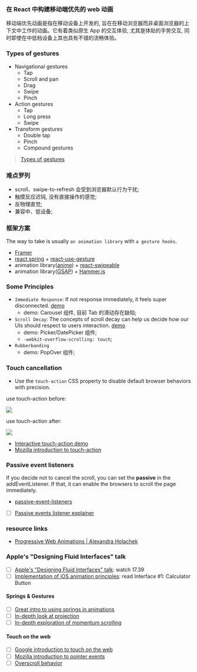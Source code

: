 ### 在 React 中构建移动端优先的 web 动画

移动端优先动画是指在移动设备上开发的, 旨在在移动浏览器而非桌面浏览器的上下文中工作的动画。它有着类似原生 App 的交互体验, 尤其是体贴的手势交互, 同时即使在中低档设备上其也具有不错的流畅体验。

### Types of gestures

* Navigational gestures
  * Tap
  * Scroll and pan
  * Drag
  * Swipe
  * Pinch
* Action gestures
  * Tap
  * Long press
  * Swipe
* Transform gestures
  * Double tap
  * Pinch
  * Compound gestures

> [Types of gestures](https://material.io/design/interaction/gestures.html#types-of-gestures)

### 难点罗列

* scroll、swipe-to-refresh 会受到浏览器默认行为干扰;
* 触摸反应迟钝, 没有直接操作的感觉;
* 反物理直觉;
* 兼容中、低设备;

### 框架方案

The way to take is usually `an animation library` with `a gesture hooks`.

* [Framer](https://github.com/koenbok/Framer)
* [react spring](https://github.com/react-spring/react-spring) + [react-use-gesture](https://github.com/react-spring/react-use-gesture)
* animation library([anime](https://github.com/juliangarnier/anime)) + [react-swipeable](https://github.com/dogfessional/react-swipeable)
* animation library([GSAP](https://github.com/greensock/GSAP)) + [Hammer.js](https://github.com/hammerjs/hammer.js/)

### Some Principles

* `Immediate Response`: If not response immediately, it feels super disconnected. [demo](https://mobile-first-animation.netlify.com/21)
  * demo: Carousel 组件, 目前 Tab 的滑动存在缺陷;
* `Scroll Decay`: The concepts of scroll decay can help us decide how our UIs should respect to users interaction. [demo](https://mobile-first-animation.netlify.com/23)
  * demo: Picker/DatePicker 组件;
  * `-webkit-overflow-scrolling: touch`;
* `Rubberbanding`
  * demo: PopOver 组件;

### Touch cancellation

* Use the `touch-action` CSS property to disable default browser behaviors with precision.

use touch-action before:

![](http://with.muyunyun.cn/2f284758868304dabad94d2a25500562.gif)

use touch-action after:

![](http://with.muyunyun.cn/a458a78d287e08627f4dd6b1502fc33e.gif)

* [Interactive touch-action demo](https://www.chenhuijing.com/touch-action/)
* [Mozilla introduction to touch-action](https://developer.mozilla.org/en-US/docs/Web/CSS/touch-action)

### Passive event listeners

If you decide not to cancel the scroll, you can set the **passive** in the addEventListener. If that, it can enable the browsers to scroll the page immediately.

* [passive-event-listeners](https://developers.google.com/web/updates/2016/06/passive-event-listeners)
- [ ] [Passive events listener explainer](https://github.com/WICG/EventListenerOptions/blob/gh-pages/explainer.md)

### resource links

* [Progressive Web Animations | Alexandra Holachek](https://www.youtube.com/watch?v=laPsceJ4tTY&list=PLPxbbTqCLbGHPxZpw4xj_Wwg8-fdNxJRh&index=21)

### Apple's "Designing Fluid Interfaces" talk

- [ ] [Apple's "Designing Fluid Interfaces" talk](https://developer.apple.com/videos/play/wwdc2018/803/): watch 17.39
- [ ] [Implementation of iOS animation principles](https://medium.com/@nathangitter/building-fluid-interfaces-ios-swift-9732bb934bf5): read Interface #1: Calculator Button

#### Springs & Gestures

- [ ] [Great intro to using springs in animations](https://medium.com/ios-os-x-development/demystifying-uikit-spring-animations-2bb868446773)
- [ ] [In-depth look at projection](https://medium.com/ios-os-x-development/gestures-in-fluid-interfaces-on-intent-and-projection-36d158db7395)
- [ ] [In-depth exploration of momentum scrolling](https://ariya.io/2013/08/javascript-kinetic-scrolling-part-1)

#### Touch on the web

- [ ] [Google introduction to touch on the web](https://developers.google.com/web/fundamentals/design-and-ux/input/touch)
- [ ] [Mozilla introduction to pointer events](https://developer.mozilla.org/en-US/docs/Web/API/Pointer_events)
- [ ] [Overscroll behavior](https://developers.google.com/web/updates/2017/11/overscroll-behavior)